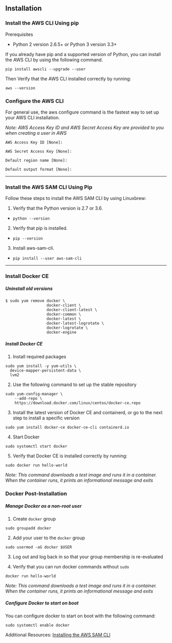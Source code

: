 ## Installation

### Install the AWS CLI Using pip

Prerequisites

  - Python 2 version 2.6.5+ or Python 3 version 3.3+

If you already have pip and a supported version of Python, you can install the AWS CLI by using the following command.

`pip install awscli --upgrade --user`

Then Verify that the AWS CLI installed correctly by running:

`aws --version`

### Configure the AWS CLI

For general use, the aws configure command is the fastest way to set up your AWS CLI installation.

*Note: AWS Access Key ID and AWS Secret Access Key are provided to you when creating a user in AWS*

```
AWS Access Key ID [None]:

AWS Secret Access Key [None]:

Default region name [None]:

Default output format [None]:
```

---


### Install the AWS SAM CLI Using Pip

Follow these steps to install the AWS SAM CLI by using Linuxbrew:

1. Verify that the Python version is 2.7 or 3.6.

* `python --version`

2. Verify that pip is installed.

* `pip --version`

3. Install aws-sam-cli.

* `pip install --user aws-sam-cli`


---

### Install Docker CE

##### Uninstall old versions

```
$ sudo yum remove docker \
                  docker-client \
                  docker-client-latest \
                  docker-common \
                  docker-latest \
                  docker-latest-logrotate \
                  docker-logrotate \
                  docker-engine

```

##### Install Docker CE

1. Install required packages

```
sudo yum install -y yum-utils \
  device-mapper-persistent-data \
  lvm2
```

2. Use the following command to set up the stable repository

```
sudo yum-config-manager \
    --add-repo \
    https://download.docker.com/linux/centos/docker-ce.repo
```

3. Install the latest version of Docker CE and containerd, or go to the next step to install a specific version

```
sudo yum install docker-ce docker-ce-cli containerd.io
```

4. Start Docker

```
sudo systemctl start docker
```

5. Verify that Docker CE is installed correctly by running:

```
sudo docker run hello-world
```

*Note: This command downloads a test image and runs it in a container. When the container runs, it prints an informational message and exits*

### Docker Post-Installation

##### Manage Docker as a non-root user

1. Create `docker` group

```
sudo groupadd docker
```

2. Add your user to the `docker` group

```
sudo usermod -aG docker $USER
```

3. Log out and log back in so that your group membership is re-evaluated

4. Verify that you can run docker commands without `sudo`

```
docker run hello-world
```

*Note: This command downloads a test image and runs it in a container. When the container runs, it prints an informational message and exits*

##### Configure Docker to start on boot

You can configure docker to start on boot with the following command:

```
sudo systemctl enable docker
```

Additional Resources: [Installing the AWS SAM CLI](https://docs.aws.amazon.com/serverless-application-model/latest/developerguide/serverless-sam-cli-install.html)
